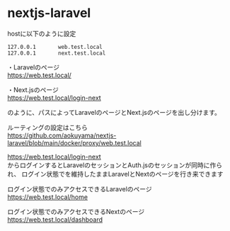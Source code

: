 # nextjs-laravel

hostに以下のように設定

```
127.0.0.1       web.test.local
127.0.0.1       next.test.local
```

・Laravelのページ  
https://web.test.local/


・Next.jsのページ  
https://web.test.local/login-next

のように、パスによってLaravelのページとNext.jsのページを出し分けます。

ルーティングの設定はこちら  
https://github.com/aokuyama/nextjs-laravel/blob/main/docker/proxy/web.test.local

https://web.test.local/login-next  
からログインするとLaravelのセッションとAuth.jsのセッションが同時に作られ、
ログイン状態でを維持したままLaravelとNextのページを行き来できます


ログイン状態でのみアクセスできるLaravelのページ  
https://web.test.local/home

ログイン状態でのみアクセスできるNextのページ  
https://web.test.local/dashboard
